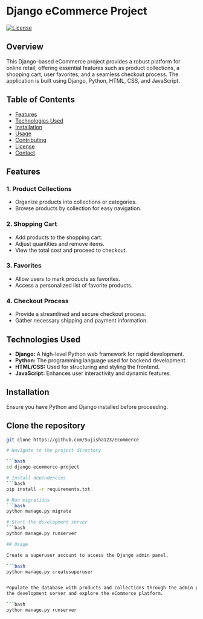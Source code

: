 # Django eCommerce Project

[![License](https://img.shields.io/badge/license-MIT-blue.svg)](https://opensource.org/licenses/MIT)

## Overview

This Django-based eCommerce project provides a robust platform for online retail, offering essential features such as product collections, a shopping cart, user favorites, and a seamless checkout process. The application is built using Django, Python, HTML, CSS, and JavaScript.

## Table of Contents

- [Features](#features)
- [Technologies Used](#technologies-used)
- [Installation](#installation)
- [Usage](#usage)
- [Contributing](#contributing)
- [License](#license)
- [Contact](#contact)

## Features

### 1. Product Collections

- Organize products into collections or categories.
- Browse products by collection for easy navigation.

### 2. Shopping Cart

- Add products to the shopping cart.
- Adjust quantities and remove items.
- View the total cost and proceed to checkout.

### 3. Favorites

- Allow users to mark products as favorites.
- Access a personalized list of favorite products.

### 4. Checkout Process

- Provide a streamlined and secure checkout process.
- Gather necessary shipping and payment information.

## Technologies Used

- **Django:** A high-level Python web framework for rapid development.
- **Python:** The programming language used for backend development.
- **HTML/CSS:** Used for structuring and styling the frontend.
- **JavaScript:** Enhances user interactivity and dynamic features.

## Installation

Ensure you have Python and Django installed before proceeding.


## Clone the repository

```bash
git clone https://github.com/Sujisha123/Ecommerce

# Navigate to the project directory

```bash
cd django-ecommerce-project

# Install dependencies
```bash
pip install -r requirements.txt

# Run migrations
```bash
python manage.py migrate

# Start the development server
```bash
python manage.py runserver

## Usage

Create a superuser account to access the Django admin panel.

```bash
python manage.py createsuperuser


Populate the database with products and collections through the admin panel.
the development server and explore the eCommerce platform.

```bash
python manage.py runserver


